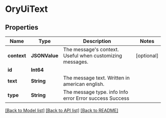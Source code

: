 # OryUiText

## Properties
Name | Type | Description | Notes
------------ | ------------- | ------------- | -------------
**context** | **JSONValue** | The message&#39;s context. Useful when customizing messages. | [optional] 
**id** | **Int64** |  | 
**text** | **String** | The message text. Written in american english. | 
**type** | **String** | The message type. info Info error Error success Success | 

[[Back to Model list]](../README.md#documentation-for-models) [[Back to API list]](../README.md#documentation-for-api-endpoints) [[Back to README]](../README.md)


